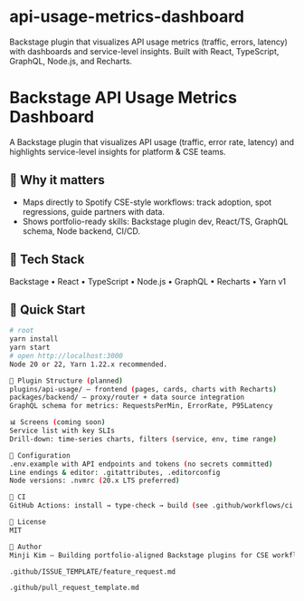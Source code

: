 # api-usage-metrics-dashboard
Backstage plugin that visualizes API usage metrics (traffic, errors, latency) with dashboards and service-level insights. Built with React, TypeScript, GraphQL, Node.js, and Recharts.

# Backstage API Usage Metrics Dashboard

A Backstage plugin that visualizes API usage (traffic, error rate, latency) and highlights service-level insights for platform & CSE teams.

## 🎯 Why it matters
- Maps directly to Spotify CSE-style workflows: track adoption, spot regressions, guide partners with data.
- Shows portfolio-ready skills: Backstage plugin dev, React/TS, GraphQL schema, Node backend, CI/CD.

## 🧱 Tech Stack
Backstage • React • TypeScript • Node.js • GraphQL • Recharts • Yarn v1

## 🚀 Quick Start
```bash
# root
yarn install
yarn start
# open http://localhost:3000
Node 20 or 22, Yarn 1.22.x recommended.

🧩 Plugin Structure (planned)
plugins/api-usage/ – frontend (pages, cards, charts with Recharts)
packages/backend/ – proxy/router + data source integration
GraphQL schema for metrics: RequestsPerMin, ErrorRate, P95Latency

📊 Screens (coming soon)
Service list with key SLIs
Drill-down: time-series charts, filters (service, env, time range)

🔧 Configuration
.env.example with API endpoints and tokens (no secrets committed)
Line endings & editor: .gitattributes, .editorconfig
Node versions: .nvmrc (20.x LTS preferred)

🧪 CI
GitHub Actions: install → type-check → build (see .github/workflows/ci.yml)

📄 License
MIT

👤 Author
Minji Kim — Building portfolio-aligned Backstage plugins for CSE workflows.

.github/ISSUE_TEMPLATE/feature_request.md

.github/pull_request_template.md
